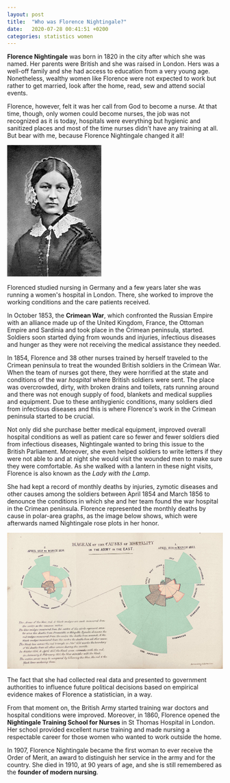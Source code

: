 ```yaml
---
layout: post
title:  "Who was Florence Nightingale?"
date:   2020-07-28 00:41:51 +0200
categories: statistics women
---
```


**Florence Nightingale** was born in 1820 in the city after which she was named. Her parents were British and she was raised in London. Hers was a well-off family and she had access to education from a very young age. Nonetheless, wealthy women like Florence were not expected to work but rather to get married, look after the home, read, sew and attend social events.

Florence, however, felt it was her call from God to become a nurse. At that time, though, only women could become nurses, the job was not recognized as it is today, hospitals were everything but hygienic and sanitized places and most of the time nurses didn't have any training at all. But bear with me, because Florence Nightingale changed it all!

![Florence Nightingale](./assets/FlorenceNightingale.jpg)

Florenced studied nursing in Germany and a few years later she was running a women's hospital in London. There, she worked to improve the working conditions and the care patients received. 

In October 1853, the **Crimean War**, which confronted the Russian Empire with an alliance made up of the United Kingdom, France, the Ottoman Empire and Sardinia and took place in the Crimean peninsula, started. Soldiers soon started dying from wounds and injuries, infectious diseases and hunger as they were not receiving the medical assistance they needed. 

In 1854, Florence and 38 other nurses trained by herself traveled to the Crimean peninsula to treat the wounded British soldiers in the Crimean War. When the team of nurses got there, they were horrified at the state and conditions of the war *hospital* where British soldiers were sent. The place was overcrowded, dirty, with broken drains and toilets, rats running around and there was not enough supply of food, blankets and medical supplies and equipment. Due to these antihygienic conditions, many soldiers died from infectious diseases and this is where Florence's work in the Crimean peninsula started to be crucial.

Not only did she purchase better medical equipment, improved overall hospital conditions as well as patient care so fewer and fewer soldiers died from infectious diseases, Nightingale wanted to bring this issue to the British Parliament. Moreover, she even helped soldiers to write letters if they were not able to and at night she would visit the wounded men to make sure they were comfortable. As she walked with a lantern in these night visits, Florence is also known as the *Lady with the Lamp*.

She had kept a record of monthly deaths by injuries, zymotic diseases and other causes among the soldiers between April 1854 and March 1856 to denounce the conditions in which she and her team found the war hospital in the Crimean peninsula. Florence represented the monthly deaths by cause in polar-area graphs, as the image below shows, which were afterwards named Nightingale rose plots in her honor. 

![Nightingale Rose Plot](./assets/NightingalePlot.jpg)

The fact that she had collected real data and presented to government authorities to influence future political decisions based on empirical evidence makes of Florence a statistician, in a way. 

From that moment on, the British Army started training war doctors and hospital conditions were improved. Moreover, in 1860, Florence opened the **Nightingale Training School for Nurses** in St Thomas Hospital in London. Her school provided excellent nurse training and made nursing a respectable career for those women who wanted to work outside the home.

In 1907, Florence Nightingale became the first woman to ever receive the Order of Merit, an award to distinguish her service in the army and for the country. She died in 1910, at 90 years of age, and she is still remembered as the **founder of modern nursing**.



